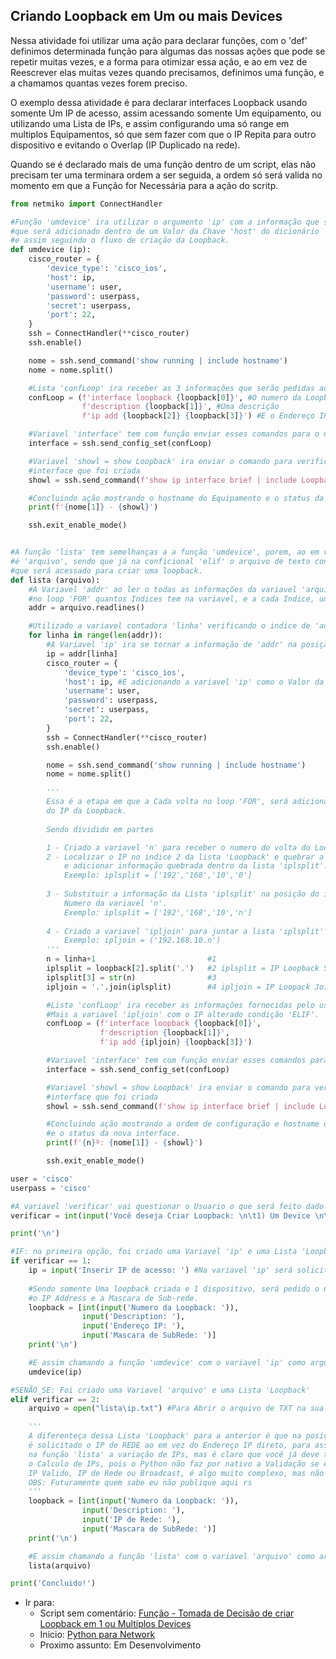 ## Criando Loopback em Um ou mais Devices

Nessa atividade foi utilizar uma ação para declarar funções, com o 'def' definimos determinada 
função para algumas das nossas ações que pode se repetir muitas vezes, e a forma para otimizar 
essa ação, e ao em vez de Reescrever elas muitas vezes quando precisamos, definimos uma função, 
e a chamamos quantas vezes forem preciso.

O exemplo dessa atividade é para declarar interfaces Loopback usando somente Um IP de acesso,
assim acessando somente Um equipamento, ou utilizando uma Lista de IPs, e assim configurando 
uma só range em multiplos Equipamentos, só que sem fazer com que o IP Repita para outro 
dispositivo e evitando o Overlap (IP Duplicado na rede).

Quando se é declarado mais de uma função dentro de um script, elas não precisam ter uma terminara ordem
a ser seguida, a ordem só será valida no momento em que a Função for Necessária para a ação do scritp. 

```python
from netmiko import ConnectHandler

#Função 'umdevice' ira utilizar o argumento 'ip' com a informação que será inserida pelo usuario,
#que será adicionado dentro de um Valor da Chave 'host' do dicionário 'cisco_router'.
#e assim seguindo o fluxo de criação da Loopback.
def umdevice (ip):
    cisco_router = {
        'device_type': 'cisco_ios',
        'host': ip,
        'username': user,
        'password': userpass,
        'secret': userpass,
        'port': 22,
    }
    ssh = ConnectHandler(**cisco_router)
    ssh.enable()

    nome = ssh.send_command('show running | include hostname')
    nome = nome.split()

    #Lista 'confLoop' ira receber as 3 informações que serão pedidas ao usuario na Condição 'IF'.
    confLoop = (f'interface loopback {loopback[0]}', #O numero da Loopback
                f'description {loopback[1]}', #Uma descrição
                f'ip add {loopback[2]} {loopback[3]}') #E o Endereço IP

    #Variavel 'interface' tem com função enviar esses comandos para o device
    interface = ssh.send_config_set(confLoop)

    #Variavel 'showl = show Loopback' ira enviar o comando para verificar somente o status da 
    #interface que foi criada 
    showl = ssh.send_command(f'show ip interface brief | include Loopback{loopback[0]}')

    #Concluindo ação mostrando o hostname do Equipamento e o status da nova interface.
    print(f'{nome[1]} - {showl}')

    ssh.exit_enable_mode()


#A função 'lista' tem semelhanças a a função 'umdevice', porem, ao em vez do argumento ser 'ip'
#é 'arquivo', sendo que já na conficional 'elif' o arquivo de texto contendo os IPs de cada elemento
#que será acessado para criar uma loopback.
def lista (arquivo):
    #A Variavel 'addr' ao ler o todas as informações da variavel 'arquivo', ira ser verificado 
    #no loop 'FOR' quantos Indices tem na variavel, e a cada Indice, uma volta no loop tem que ser feito.
    addr = arquivo.readlines()

    #Utilizado a variavel contadora 'linha' verificando o indice de 'addr'
    for linha in range(len(addr)):
        #A Variavel 'ip' ira se tornar a informação de 'addr' na posição do indice adicionado em 'linha'
        ip = addr[linha]
        cisco_router = {
            'device_type': 'cisco_ios',
            'host': ip, #E adicionando a variavel 'ip' como o Valor da Chave 'host' do dicionario 'cisco_router'
            'username': user,
            'password': userpass,
            'secret': userpass,
            'port': 22,
        }
        ssh = ConnectHandler(**cisco_router)
        ssh.enable()

        nome = ssh.send_command('show running | include hostname')
        nome = nome.split()

        '''
        Essa é a etapa em que a Cada volta no loop 'FOR', será adicionado mais um numero ao Quarto Octeto
        do IP da Loopback.
        
        Sendo dividido em partes

        1 - Criado a variavel 'n' para receber o numero do volta do Loop + 1, pois o indice começa em 0
        2 - Localizar o IP no indice 2 da lista 'Loopback' e quebrar a Strig do IP com base nos Pontos, 
            e adicionar informação quebrada dentro da lista 'iplsplit'. 
            Exemplo: iplsplit = ['192','168','10','0']
        
        3 - Substituir a informação da Lista 'iplsplit' na posição do indice 3 (O Quarto Octeto) para o
            Numero da variavel 'n'.
            Exemplo: iplsplit = ['192','168','10','n']
        
        4 - Criado a variavel 'ipljoin' para juntar a lista 'iplsplit' e uma unica String
            Exemplo: ipljoin = ('192.168.10.n')
        '''
        n = linha+1                         #1
        iplsplit = loopback[2].split('.')   #2 iplsplit = IP Loopback Split
        iplsplit[3] = str(n)                #3
        ipljoin = '.'.join(iplsplit)        #4 ipljoin = IP Loopack Join

        #Lista 'confLoop' ira receber as informações fornecidas pelo usuario
        #Mais a variavel 'ipljoin' com o IP alterado condição 'ELIF'.
        confLoop = (f'interface loopback {loopback[0]}',
                    f'description {loopback[1]}',
                    f'ip add {ipljoin} {loopback[3]}')

        #Variavel 'interface' tem com função enviar esses comandos para o device
        interface = ssh.send_config_set(confLoop)

        #Variavel 'showl = show Loopback' ira enviar o comando para verificar somente o status da 
        #interface que foi criada 
        showl = ssh.send_command(f'show ip interface brief | include Loopback{loopback[0]}')

        #Concluindo ação mostrando a ordem de configuração e hostname do Equipamento 
        #e o status da nova interface.
        print(f'{n}º: {nome[1]} - {showl}')

        ssh.exit_enable_mode()

user = 'cisco'
userpass = 'cisco'

#A variavel 'verificar' vai questionar o Usuario o que será feito dado 2  opções.
verificar = int(input('Você deseja Criar Loopback: \n\t1) Um Device \n\t2) Usar uma Lista de Ips \nR:'))

print('\n')

#IF: na primeira opção, foi criado uma Variavel 'ip' e uma Lista 'Loopback'
if verificar == 1:
    ip = input('Inserir IP de acesso: ') #Na variavel 'ip' será solicitado o IP de acesso do dispositivo
    
    #Sendo somente Uma loopback criada e 1 dispositivo, será pedido o numero da loobpack, a descrição
    #o IP Address e a Mascara de Sub-rede.
    loopback = [int(input('Numero da Loopback: ')),
                input('Description: '),
                input('Endereço IP: '),
                input('Mascara de SubRede: ')]
    print('\n')

    #E assim chamando a função 'umdevice' com o variavel 'ip' como argumento e iniciando a ação da mesma.
    umdevice(ip)

#SENÃO_SE: Foi criado uma Variavel 'arquivo' e uma Lista 'Loopback'
elif verificar == 2:
    arquivo = open("lista\ip.txt") #Para Abrir o arquivo de TXT na sua devida Localização

    '''
    A diferenteça dessa Lista 'Loopback' para a anterior é que na posição do Indice 2 'IP de Rede'
    é solicitado o IP de REDE ao em vez do Endereço IP direto, para assim fazer internamente
    na função 'lista' a variação de IPs, mas é claro que você já deve ter em mente como funciona
    o Calculo de IPs, pois o Python não faz por nativo a Validação se é ou não um 
    IP Valido, IP de Rede ou Broadcast, é algo muito complexo, mas não imposivel de se criar.
    OBS: Futuramente quem sabe eu não publique aqui rs
    '''
    loopback = [int(input('Numero da Loopback: ')),
                input('Description: '),
                input('IP de Rede: '),
                input('Mascara de SubRede: ')]
    print('\n')

    #E assim chamando a função 'lista' com o variavel 'arquivo' como argumento e iniciando a ação da mesma.
    lista(arquivo)

print('Concluido!')
```

- Ir para: 
    - Script sem comentário: [Função - Tomada de Decisão de criar Loopback em 1 ou Multiplos Devices](https://github.com/ozumaru/CiscoDevNet---Python/blob/master/Documents/Scripts/3.1%20-%20Função%20-%20Tomada%20de%20Decisão%20de%20criar%20Loopback%20em%201%20ou%20Multiplos%20Devices.py)
    - Inicio: [Python para Network](https://github.com/ozumaru/CiscoDevNet---Python)
    - Proximo assunto: Em Desenvolvimento
